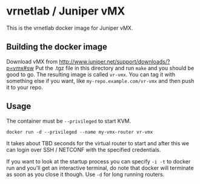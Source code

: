 vrnetlab / Juniper vMX
========================
This is the vrnetlab docker image for Juniper vMX.

Building the docker image
-------------------------
Download vMX from http://www.juniper.net/support/downloads/?p=vmx#sw
Put the .tgz file in this directory and run `make` and you should be good to
go. The resulting image is called `vr-vmx`. You can tag it with something else
if you want, like `my-repo.example.com/vr-vmx` and then push it to your repo.

Usage
-----
The container must be `--privileged` to start KVM.
```
docker run -d --privileged --name my-vmx-router vr-vmx
```
It takes about TBD seconds for the virtual router to start and after this we can
login over SSH / NETCONF with the specified credentials.

If you want to look at the startup process you can specify `-i -t` to docker
run and you'll get an interactive terminal, do note that docker will terminate
as soon as you close it though. Use `-d` for long running routers.

